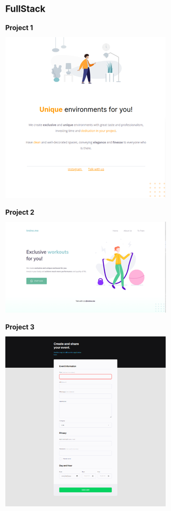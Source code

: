 # FullStack

## Project 1
![plot](./images/project1.png)


## Project 2
![plot](./images/project2.png)

## Project 3
![plot](./images/project3.png)
